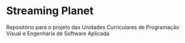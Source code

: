 # Streaming Planet
Repositório para o projeto das Unidades Curriculares de Programação Visual e Engenharia de Software Aplicada
